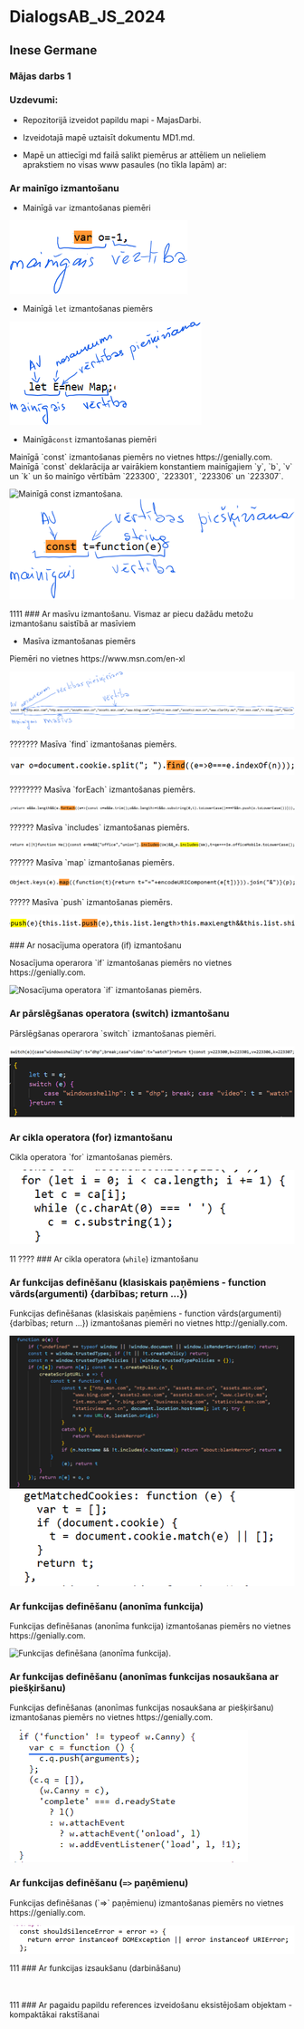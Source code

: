 <!-- Attēlus var pievienot no onedrive bez saglabāšanas datorā. Tikai nedrīkst mainīt vietu (onedrive mapi, tās atrašanās vietu). Obligāti jāsaglabā attēla atrašanās vietas/ ceļa adrese -->
# DialogsAB_JS_2024
## Inese Germane
### Mājas darbs 1
### Uzdevumi:
* Repozitorijā izveidot papildu mapi - MajasDarbi.

* Izveidotajā mapē uztaisīt dokumentu MD1.md.

* Mapē un attiecīgi md failā salikt piemērus ar attēliem un nelieliem aprakstiem no visas www pasaules (no tīkla lapām) ar:

### Ar mainīgo izmantošanu

* Mainīgā `var` izmantošanas piemēri

<picture>
<img src="https://raw.githubusercontent.com/Inese24/DialogsAB_JS_2024/main/MajasDarbi/Images/MajasDarbi_01/mainigais_var.png" alt="Mainīgā `var` izmantošanas piemērs." /> 
</picture>

* Mainīgā `let` izmantošanas piemērs
<picture>
<img src="https://raw.githubusercontent.com/Inese24/DialogsAB_JS_2024/main/MajasDarbi/Images/MajasDarbi_01/let1.png" alt="Mainīgā let izmantošanas piemērs." />
</picture>

* Mainīgā`const` izmantošanas piemēri
<p> Mainīgā `const` izmantošanas piemērs no vietnes https://genially.com. <br>
Mainīgā `const` deklarācija ar vairākiem konstantiem mainīgajiem `y`, `b`, `v` un `k` un šo mainīgo vērtībām `223300`, `223301`, `223306` un `223307`.   </p>
<picture>
<img src="https://raw.githubusercontent.com/Inese24/DialogsAB_JS_2024/main/MajasDarbi/Images/MajasDarbi_01/main%C4%ABgais_const_(number).png" alt="Mainīgā const izmantošana." />
</picture>



 <picture>
<img src="https://raw.githubusercontent.com/Inese24/DialogsAB_JS_2024/main/MajasDarbi/Images/MajasDarbi_01/const_1.png" alt="Mainīgā `var` izmantošanas piemērs." /> 
</picture>

1111  ### Ar masīvu izmantošanu. Vismaz ar piecu dažādu metožu izmantošanu saistībā ar masīviem
* Masīva izmantošanas piemērs
<p> Piemēri no vietnes https://www.msn.com/en-xl </p>
<picture>
<img alt= "Masīva izmantošanas piemērs." src="https://raw.githubusercontent.com/Inese24/DialogsAB_JS_2024/53441c98b54b54f931815dbd057b4ee93d6757b8/MajasDarbi/Images/MajasDarbi_01/masivi1.png">
</picture>




<p> ??????? Masīva `find` izmantošanas piemērs. </p>
<picture>
<img src="https://github.com/Inese24/DialogsAB_JS_2024/blob/main/MajasDarbi/Images/MajasDarbi_01/masivs_find.png?raw=true" alt="Masīva `find` izmantošanas piemērs." /> 
</picture>

<p> ???????? Masīva `forEach` izmantošanas piemērs. </p>
<picture>
<img src="https://raw.githubusercontent.com/Inese24/DialogsAB_JS_2024/main/MajasDarbi/Images/MajasDarbi_01/masivs_forEach.png" alt="Masīva `forEach` izmantošanas piemērs." /> 
</picture>

<p> ?????? Masīva `includes` izmantošanas piemērs. </p>
<picture>
<img src="https://github.com/Inese24/DialogsAB_JS_2024/blob/main/MajasDarbi/Images/MajasDarbi_01/masivs_includes_2.png?raw=true" alt="Masīva `includes` izmantošanas piemērs." /> 
</picture>

<p> ?????? Masīva `map` izmantošanas piemērs. </p>
<picture>
<img src="https://raw.githubusercontent.com/Inese24/DialogsAB_JS_2024/main/MajasDarbi/Images/MajasDarbi_01/masivs_map.png" alt="Masīva `map` izmantošanas piemērs." /> 
</picture>

<p> ????? Masīva `push` izmantošanas piemērs. </p>
<picture>
<img src="https://raw.githubusercontent.com/Inese24/DialogsAB_JS_2024/main/MajasDarbi/Images/MajasDarbi_01/masivs_push.png" alt="Masīva `push` izmantošanas piemērs." /> 
</picture>
<br>
<br>
### Ar nosacījuma operatora (if) izmantošanu
<p> Nosacījuma operarora `if` izmantošanas piemērs no vietnes https://genially.com. </p>
<picture>
<img src="https://raw.githubusercontent.com/Inese24/DialogsAB_JS_2024/main/MajasDarbi/Images/MajasDarbi_01/nosac%C4%ABjuma%20operators_if_1.png" alt="Nosacījuma operatora `if` izmantošanas piemērs." /> 
</picture>

### Ar pārslēgšanas operatora (switch) izmantošanu
<p> Pārslēgšanas operarora `switch` izmantošanas piemēri. </p>
<picture>
<img src="https://raw.githubusercontent.com/Inese24/DialogsAB_JS_2024/main/MajasDarbi/Images/MajasDarbi_01/switch.png" alt="Pārslēgšanas operatora `switch` izmantošanas piemērs." /> 
</picture>

<br>

<picture>
<img src="https://raw.githubusercontent.com/Inese24/DialogsAB_JS_2024/main/MajasDarbi/Images/MajasDarbi_01/p%C4%81rsl%C4%93g%C5%A1anas%20operators_switch%20.png" alt="Pārslēgšanas operatora `switch` izmantošanas piemērs." /> 
</picture>

### Ar cikla operatora (for) izmantošanu
<p> Cikla operatora `for` izmantošanas piemērs. </p>
<picture>
<img src="https://raw.githubusercontent.com/Inese24/DialogsAB_JS_2024/main/MajasDarbi/Images/MajasDarbi_01/cikla%20operators_for2.png" alt="Cikla operatora `for` izmantošana." /> 
</picture>


11 ???? ### Ar cikla operatora (`while`) izmantošanu


### Ar funkcijas definēšanu (klasiskais paņēmiens - function vārds(argumenti) {darbības; return ...})
<p> Funkcijas definēšanas (klasiskais paņēmiens - function vārds(argumenti) {darbības; return ...}) izmantošanas piemēri no vietnes http://genially.com. </p>
<picture>
<img src="https://raw.githubusercontent.com/Inese24/DialogsAB_JS_2024/main/MajasDarbi/Images/MajasDarbi_01/function_return_1.png" alt="Funkcijas definēšana (klasiskais paņēmiens - function vārds(argumenti) {darbības; return ...})." /> 
</picture>
<br>

<picture>
<img src="https://raw.githubusercontent.com/Inese24/DialogsAB_JS_2024/main/MajasDarbi/Images/MajasDarbi_01/function_return.png" alt="Funkcijas definēšana (klasiskais paņēmiens - function vārds(argumenti) {darbības; return ...})." /> 
</picture>


### Ar funkcijas definēšanu (anonīma funkcija)
<p> Funkcijas definēšanas (anonīma funkcija) izmantošanas piemērs no vietnes https://genially.com. </p>
<picture>
<img src="https://raw.githubusercontent.com/Inese24/DialogsAB_JS_2024/main/MajasDarbi/Images/MajasDarbi_01/anon%C4%ABma%20funkcija4.png" alt="Funkcijas definēšana (anonīma funkcija)." /> 
</picture>


### Ar funkcijas definēšanu (anonīmas funkcijas nosaukšana ar piešķiršanu)
<p> Funkcijas definēšanas (anonīmas funkcijas nosaukšana ar piešķiršanu) izmantošanas piemērs no vietnes https://genially.com. </p>
<picture>
<img src="https://raw.githubusercontent.com/Inese24/DialogsAB_JS_2024/main/MajasDarbi/Images/MajasDarbi_01/funkcijas%20defin%C4%93%C5%A1ana%20un%20pie%C5%A1%C4%B7ir%C5%A1ana.jpg" alt="Funkcijas definēšana (anonīmas funkcijas nosaukšana ar piešķiršanu)." /> 
</picture>


### Ar funkcijas definēšanu (`=>` paņēmienu)
<p> Funkcijas definēšanas (`=>` paņēmienu) izmantošanas piemērs no vietnes https://genially.com.  </p>
<picture>
<img src="https://raw.githubusercontent.com/Inese24/DialogsAB_JS_2024/main/MajasDarbi/Images/MajasDarbi_01/funkcijas%20defin%C4%93%C5%A1ana%20ar.png" alt="Funkcijas definēšanu (`=>` paņēmienu). " /> 
</picture>


111 ### Ar funkcijas izsaukšanu (darbināšanu)


<br>
<br>
111 ### Ar pagaidu papildu references izveidošanu eksistējošam objektam - kompaktākai rakstīšanai